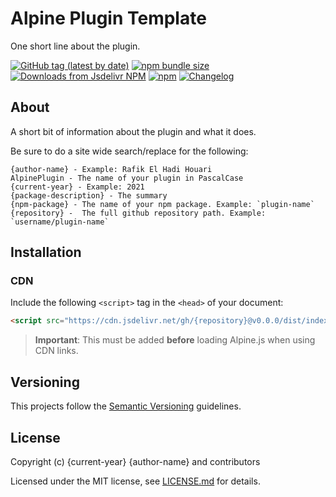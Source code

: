 # Alpine Plugin Template

One short line about the plugin.

[![GitHub tag (latest by date)](https://img.shields.io/github/v/tag/{repository})](https://github.com/{repository}/tree/0.0.0)
[![npm bundle size](https://img.shields.io/bundlephobia/minzip/{npm-package})](https://bundlephobia.com/result?p={npm-package})
[![Downloads from Jsdelivr NPM](https://img.shields.io/jsdelivr/npm/hm/{npm-package})](https://www.jsdelivr.com/package/npm/{npm-package})
[![npm](https://img.shields.io/npm/dm/{npm-package})](https://npmjs.com/package/{npm-package})
[![Changelog](https://img.shields.io/badge/change-log-log)](/CHANGELOG.md)

## About

A short bit of information about the plugin and what it does.


Be sure to do a site wide search/replace for the following:

```
{author-name} - Example: Rafik El Hadi Houari
AlpinePlugin - The name of your plugin in PascalCase
{current-year} - Example: 2021
{package-description} - The summary
{npm-package} - The name of your npm package. Example: `plugin-name`
{repository} -  The full github repository path. Example: `username/plugin-name`
```

## Installation

### CDN

Include the following `<script>` tag in the `<head>` of your document:

``` html
<script src="https://cdn.jsdelivr.net/gh/{repository}@v0.0.0/dist/index.js"></script>
```

> **Important**: This must be added **before** loading Alpine.js when using CDN links.

## Versioning

This projects follow the [Semantic Versioning](https://semver.org/) guidelines.

## License

Copyright (c) {current-year} {author-name} and contributors

Licensed under the MIT license, see [LICENSE.md](LICENSE.md) for details.
